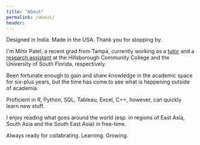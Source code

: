 ```yaml
---
title: "About"
permalink: /about/
header:
---
```

Designed in India. Made in the USA. Thank you for stopping by.

I'm Mihir Patel, a recent grad from Tampa, currently working as a [tutor](https://www.hccfl.edu/support-services/academic-success-centers) and a [research assistant](https://lonihagen.wordpress.com/) at the Hillsborough Community College and the University of South Florida, respectively. 

Been fortunate enough to gain and share knowledge in the academic space for six-plus years, but the time has come to see what is happening outside of academia.

Proficient in R, Python, SQL, Tableau, Excel, C++, however, can quickly learn new stuff.

I enjoy reading what goes around the world (esp. in regions of East Asia, South Asia and the South East Asia) in free-time. 

Always ready for collabrating. Learning. Growing. 
